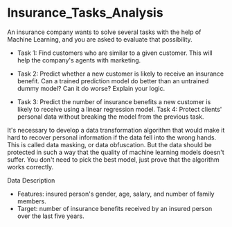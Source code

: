 # Insurance_Tasks_Analysis

An insurance company wants to solve several tasks with the help of Machine Learning, and you are asked to evaluate that possibility.

- Task 1: 
Find customers who are similar to a given customer. This will help the company's agents with marketing.

- Task 2: 
Predict whether a new customer is likely to receive an insurance benefit. Can a trained prediction model do better than an untrained dummy model? Can it do worse? Explain your logic.

- Task 3: 
Predict the number of insurance benefits a new customer is likely to receive using a linear regression model.
Task 4: Protect clients' personal data without breaking the model from the previous task.

It's necessary to develop a data transformation algorithm that would make it hard to recover personal information if the data fell into the wrong hands. This is called data masking, or data obfuscation. But the data should be protected in such a way that the quality of machine learning models doesn't suffer. You don't need to pick the best model, just prove that the algorithm works correctly.


Data Description


- Features: insured person's gender, age, salary, and number of family members.
- Target: number of insurance benefits received by an insured person over the last five years.
